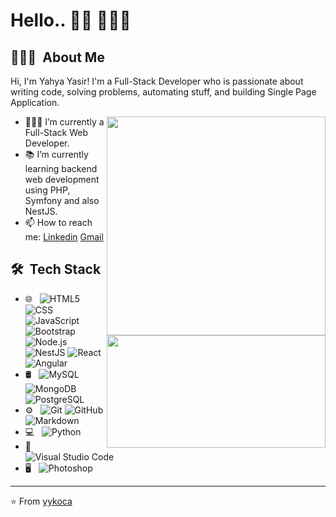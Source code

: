 # Hello.. 👋🏼 👨🏻‍💻

## 👨🏻‍💻 &nbsp;About Me

Hi, I'm Yahya Yasir! I'm a Full-Stack Developer who is passionate about writing code, solving problems, automating stuff, and building Single Page Application.

[<img align="right" width="350" src="https://github-readme-stats.vercel.app/api?username=yykoca&show_icons=true"/>](https://github.com/yykoca/)
- 🧑🏻‍💻 I’m currently a Full-Stack Web Developer.
- 📚 I’m currently learning  backend web development using PHP, Symfony and also NestJS.
- 📫 How to reach me: [Linkedin](https://www.linkedin.com/in/yykoca) [Gmail](mailto:yykoca.08@gmail.com)


## 🛠 &nbsp;Tech Stack
[<img height="180em" align="right" width="350" src="https://github-readme-stats.vercel.app/api/top-langs/?username=yykoca&theme=buefy&layout=compact" />](https://github.com/AVS1508)
- 🌐 &nbsp;
  ![HTML5](https://img.shields.io/badge/-HTML5-333333?style=flat&logo=HTML5)
  ![CSS](https://img.shields.io/badge/-CSS-333333?style=flat&logo=CSS3&logoColor=1572B6)
  ![JavaScript](https://img.shields.io/badge/-JavaScript-333333?style=flat&logo=javascript)
  ![Bootstrap](https://img.shields.io/badge/-Bootstrap-333333?style=flat&logo=bootstrap&logoColor=563D7C)
  ![Node.js](https://img.shields.io/badge/-Node.js-333333?style=flat&logo=node.js)
  ![NestJS](https://img.shields.io/badge/-NestJS-333333?style=flat&logo=nestjs)
  ![React](https://img.shields.io/badge/-React-333333?style=flat&logo=react)
  ![Angular](https://img.shields.io/badge/-Angular-333333?style=flat&logo=angular)
- 🛢 &nbsp;
  ![MySQL](https://img.shields.io/badge/-MySQL-333333?style=flat&logo=mysql)
  ![MongoDB](https://img.shields.io/badge/-MongoDB-333333?style=flat&logo=mongodb)
  ![PostgreSQL](https://img.shields.io/badge/-PostgreSQL-333333?style=flat&logo=postgresql)
- ⚙️ &nbsp;
  ![Git](https://img.shields.io/badge/-Git-333333?style=flat&logo=git)
  ![GitHub](https://img.shields.io/badge/-GitHub-333333?style=flat&logo=github)
  ![Markdown](https://img.shields.io/badge/-Markdown-333333?style=flat&logo=markdown)
- 💻 &nbsp;
  ![Python](https://img.shields.io/badge/-Python-333333?style=flat&logo=python)
- 🔧 &nbsp;
  ![Visual Studio Code](https://img.shields.io/badge/-Visual%20Studio%20Code-333333?style=flat&logo=visual-studio-code&logoColor=007ACC)
- 🖥 &nbsp;
  ![Photoshop](https://img.shields.io/badge/-Photoshop-333333?style=flat&logo=adobe-photoshop)

---
⭐️ From [yykoca](https://github.com/yykoca)
